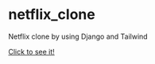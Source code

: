 # netflix_clone
Netflix clone by using Django and Tailwind

[Click to see it!](http://netflix-clone-tk.com/)

